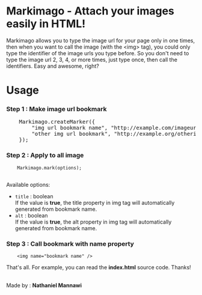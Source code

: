 <h1>Markimago - Attach your images easily in HTML!</h1>

Markimago allows you to type the image url for your page only in one times, then when you want to call the image (with
the &lt;img&gt; tag), you could only type the identifier of the image urls you type before. So you don't need to type 
the image url 2, 3, 4, or more times, just type once, then call the identifiers. Easy and awesome, right?

<h1>Usage</h1>

<h3>Step 1 : Make image url bookmark</h3>
<pre>
	Markimago.createMarker({
		"img url bookmark name", "http://example.com/imageurl.png",
		"other img url bookmark", "http://example.org/otherimage.png"
	});
</pre>

<h3>Step 2 : Apply to all image</h3>
<code><pre>
	Markimago.mark(options);
</pre></code>

<br />
Available options:
<ul>
	<li><code>title</code> : boolean<br />
		If the value is <b>true</b>, the title property
		in img tag will automatically generated from
		bookmark name.</li>
	<li><code>alt</code> : boolean<br />
		If the value is <b>true</b>, the alt property
		in img tag will automatically generated from
		bookmark name.</li>
</ul>
<h3>Step 3 : Call bookmark with name property</h3>
<code><pre>
	&lt;img name="bookmark name" /&gt;
</pre></code>


<p>That's all. For example, you can read the <b>index.html</b>
source code. Thanks!</p>

<br />
Made by : <b>Nathaniel Mannawi</b>